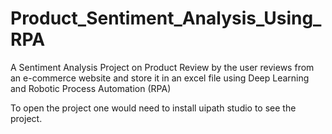 # Product_Sentiment_Analysis_Using_RPA
A Sentiment Analysis Project on Product Review by the user reviews from an e-commerce website and store it in an excel file using Deep Learning and Robotic Process Automation (RPA) 


To open the project one would need to install uipath studio to see the project.
